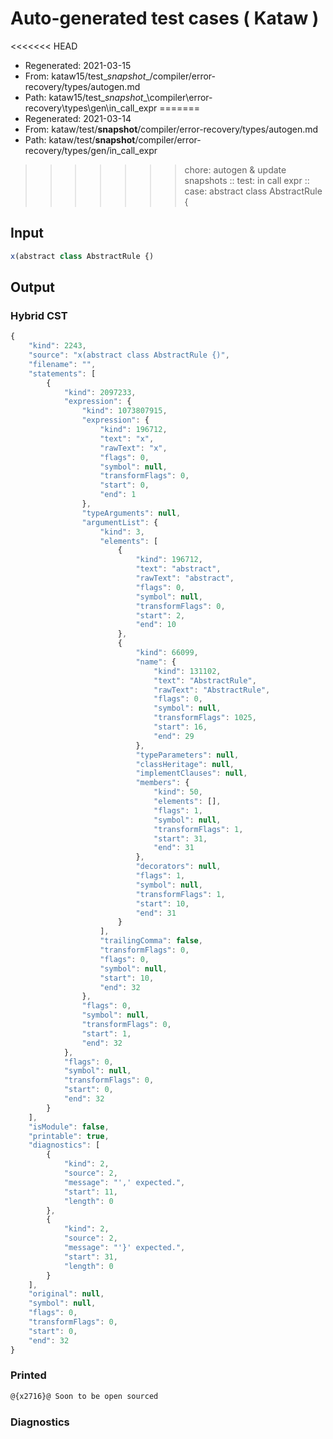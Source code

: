 # Auto-generated test cases ( Kataw )
<<<<<<< HEAD
- Regenerated: 2021-03-15
- From: kataw15/test\__snapshot__/compiler/error-recovery/types/autogen.md
- Path: kataw15/test\__snapshot__\compiler\error-recovery\types\gen\in_call_expr
=======
- Regenerated: 2021-03-14
- From: kataw/test/__snapshot__/compiler/error-recovery/types/autogen.md
- Path: kataw/test/__snapshot__/compiler/error-recovery/types/gen/in_call_expr
>>>>>>> chore: autogen & update snapshots
> :: test: in call expr
> :: case: abstract class AbstractRule {
## Input

`````js
x(abstract class AbstractRule {)
`````

## Output

### Hybrid CST

```javascript
{
    "kind": 2243,
    "source": "x(abstract class AbstractRule {)",
    "filename": "",
    "statements": [
        {
            "kind": 2097233,
            "expression": {
                "kind": 1073807915,
                "expression": {
                    "kind": 196712,
                    "text": "x",
                    "rawText": "x",
                    "flags": 0,
                    "symbol": null,
                    "transformFlags": 0,
                    "start": 0,
                    "end": 1
                },
                "typeArguments": null,
                "argumentList": {
                    "kind": 3,
                    "elements": [
                        {
                            "kind": 196712,
                            "text": "abstract",
                            "rawText": "abstract",
                            "flags": 0,
                            "symbol": null,
                            "transformFlags": 0,
                            "start": 2,
                            "end": 10
                        },
                        {
                            "kind": 66099,
                            "name": {
                                "kind": 131102,
                                "text": "AbstractRule",
                                "rawText": "AbstractRule",
                                "flags": 0,
                                "symbol": null,
                                "transformFlags": 1025,
                                "start": 16,
                                "end": 29
                            },
                            "typeParameters": null,
                            "classHeritage": null,
                            "implementClauses": null,
                            "members": {
                                "kind": 50,
                                "elements": [],
                                "flags": 1,
                                "symbol": null,
                                "transformFlags": 1,
                                "start": 31,
                                "end": 31
                            },
                            "decorators": null,
                            "flags": 1,
                            "symbol": null,
                            "transformFlags": 1,
                            "start": 10,
                            "end": 31
                        }
                    ],
                    "trailingComma": false,
                    "transformFlags": 0,
                    "flags": 0,
                    "symbol": null,
                    "start": 10,
                    "end": 32
                },
                "flags": 0,
                "symbol": null,
                "transformFlags": 0,
                "start": 1,
                "end": 32
            },
            "flags": 0,
            "symbol": null,
            "transformFlags": 0,
            "start": 0,
            "end": 32
        }
    ],
    "isModule": false,
    "printable": true,
    "diagnostics": [
        {
            "kind": 2,
            "source": 2,
            "message": "',' expected.",
            "start": 11,
            "length": 0
        },
        {
            "kind": 2,
            "source": 2,
            "message": "'}' expected.",
            "start": 31,
            "length": 0
        }
    ],
    "original": null,
    "symbol": null,
    "flags": 0,
    "transformFlags": 0,
    "start": 0,
    "end": 32
}
```

### Printed

```javascript
@{x2716}@ Soon to be open sourced
```

### Diagnostics

```javascript

```

